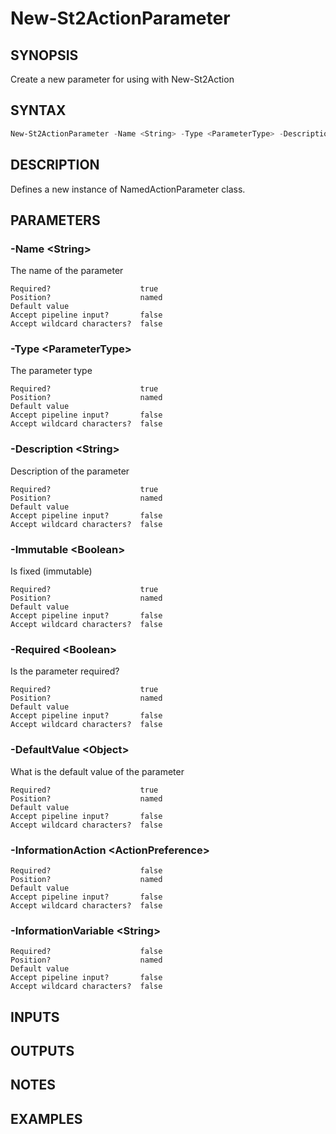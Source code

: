 ﻿New-St2ActionParameter
===================

## SYNOPSIS
Create a new parameter for using with New-St2Action

## SYNTAX
```powershell
New-St2ActionParameter -Name <String> -Type <ParameterType> -Description <String> -Immutable [<Boolean>] -Required [<Boolean>] -DefaultValue <Object> [-InformationAction <ActionPreference>] [-InformationVariable <String>] [<CommonParameters>]
```

## DESCRIPTION
Defines a new instance of NamedActionParameter class.

## PARAMETERS
### -Name &lt;String&gt;
The name of the parameter
```
Required?                    true
Position?                    named
Default value
Accept pipeline input?       false
Accept wildcard characters?  false
```
 
### -Type &lt;ParameterType&gt;
The parameter type
```
Required?                    true
Position?                    named
Default value
Accept pipeline input?       false
Accept wildcard characters?  false
```
 
### -Description &lt;String&gt;
Description of the parameter
```
Required?                    true
Position?                    named
Default value
Accept pipeline input?       false
Accept wildcard characters?  false
```
 
### -Immutable &lt;Boolean&gt;
Is fixed (immutable)
```
Required?                    true
Position?                    named
Default value
Accept pipeline input?       false
Accept wildcard characters?  false
```
 
### -Required &lt;Boolean&gt;
Is the parameter required?
```
Required?                    true
Position?                    named
Default value
Accept pipeline input?       false
Accept wildcard characters?  false
```
 
### -DefaultValue &lt;Object&gt;
What is the default value of the parameter
```
Required?                    true
Position?                    named
Default value
Accept pipeline input?       false
Accept wildcard characters?  false
```
 
### -InformationAction &lt;ActionPreference&gt;

```
Required?                    false
Position?                    named
Default value
Accept pipeline input?       false
Accept wildcard characters?  false
```
 
### -InformationVariable &lt;String&gt;

```
Required?                    false
Position?                    named
Default value
Accept pipeline input?       false
Accept wildcard characters?  false
```

## INPUTS


## OUTPUTS


## NOTES


## EXAMPLES
